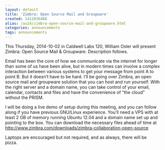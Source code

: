 ```yaml
---
layout: default
title: 'Zimbra: Open Source Mail and Groupware'
created: 1412036488
alias: /au14/zimbra-open-source-mail-and-groupware.html
categories: announcements
tags: announcements
---
```

This Thursday, 2014-10-02 in Caldwell Labs 120, William Osler will present Zimbra: Open Source Mail & Groupware. Description follows.

Email has been the core of how we communicate via the internet for longer than some of us have been alive, but in modern times can involve a complex interaction between various systems to get your message from point A to point B. But it doesn’t have to be hard. I’ll be going over Zimbra, an open source mail and groupware solution that you can host and run yourself. With the right server and a domain name, you can take control of your email, calendar, contacts and files and have the convenience of “the cloud” without the PRISM.

I will be doing a live demo of setup during this meeting, and you can follow along if you have previous GNU/Linux experience. You’ll need a VPS with at least 2 GB of memory running Ubuntu 12.04 and a domain name set up and pointing to the box. You can download the necessary files ahead of time at http://www.zimbra.com/downloads/zimbra-collaboration-open-source

Laptops are encouraged but not required, and as always, there will be pizza.
